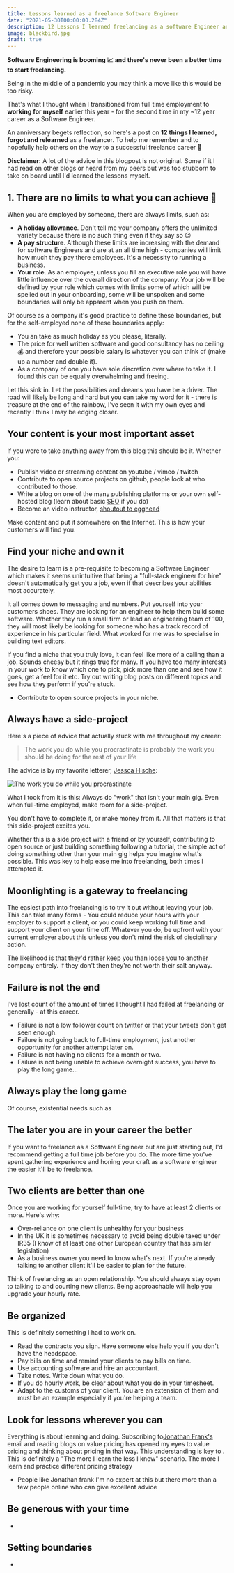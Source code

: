 ```yaml
---
title: Lessons learned as a freelance Software Engineer
date: "2021-05-30T00:00:00.284Z"
description: 12 Lessons I learned freelancing as a software Engineer and Consultant
image: blackbird.jpg
draft: true
---
```


__Software Engineering is booming 📈 and there's never been a better time to start freelancing.__

Being in the middle of a pandemic you may think a move like this would be too risky.

That's what I thought when I transitioned from full time employment to __working for myself__ earlier this year - for the second time in my ~12 year career as a Software Engineer.

An anniversary begets reflection, so here's a post on __12 things I learned, forgot and relearned__ as a freelancer. To help me remember and to hopefully help others on the way to a successful freelance career 🙏

__Disclaimer:__ A lot of the advice in this blogpost is not original. Some if it I had read on other blogs or heard from my peers but was too stubborn to take on board until I'd learned the lessons myself.

## 1. There are no limits to what you can achieve 🚀

When you are employed by someone, there are always limits, such as:

- __A holiday allowance__. Don't tell me your company offers the unlimited variety because there is no such thing even if they say so 😉
- __A pay structure__. Although these limits are increasing with the demand for software Engineers and are at an all time high - companies will limit how much they pay there employees. It's a necessity to running a business.
- __Your role__. As an employee, unless you fill an executive role you will have little influence over the overall direction of the company. Your job will be defined by your role which comes with limits some of which will be spelled out in your onboarding, some will be unspoken and some boundaries will only be apparent when you push on them.

Of course as a company it's good practice to define these boundaries, but for the self-employed none of these boundaries apply:

- You an take as much holiday as you please, literally.
- The price for well written software and good consultancy has no ceiling 💰 and therefore your possible salary is whatever you can think of (make up a number and double it).
- As a company of one you have sole discretion over where to take it. I found this can be equally overwhelming and freeing.

Let this sink in. Let the possibilities and dreams you have be a driver. The road will likely be long and hard but you can take my word for it - there is treasure at the end of the rainbow, I've seen it with my own eyes and recently I think I may be edging closer.

## Your content is your most important asset

If you were to take anything away from this blog this should be it. Whether you:

- Publish video or streaming content on youtube / vimeo / twitch
- Contribute to open source projects on github, people look at who contributed to those.
- Write a blog on one of the many publishing platforms or your own self-hosted blog (learn about basic [SEO](https://developer.mozilla.org/en-US/docs/Glossary/SEO) if you do)
- Become an video instructor, [shoutout to egghead](https://howtoegghead.com/)

Make content and put it somewhere on the Internet. This is how your customers will find you.

## Find your niche and own it

The desire to learn is a pre-requisite to becoming a Software Engineer which makes it seems unintuitive that being a "full-stack engineer for hire" doesn't automatically get you a job, even if that describes your abilities most accurately.

It all comes down to messaging and numbers. Put yourself into your customers shoes. They are looking for an engineer to help them build some software. Whether they run a small firm or lead an engineering team of 100, they will most likely be looking for someone who has a track record of experience in his particular field. What worked for me was to specialise in building text editors.

If you find a niche that you truly love, it can feel like more of a calling than a job. Sounds cheesy but it rings true for many. If you have too many interests in your work to know which one to pick, pick more than one and see how it goes, get a feel for it etc. Try out writing blog posts on different topics and see how they perform if you're stuck.

- Contribute to open source projects in your niche.

## Always have a side-project

Here's a piece of advice that actually stuck with me throughout my career:

> The work you do while you procrastinate is probably the work you should be doing for the rest of your life

The advice is by my favorite letterer, [Jessca Hische](https://www.jessicahische.is/):

![The work you do while you procrastinate](Procrastiworking.jpeg)

What I took from it is this: Always do "work" that isn't your main gig. Even when full-time employed, make room for a side-project.

You don't have to complete it, or make money from it. All that matters is that this side-project excites you.

Whether this is a side project with a friend or by yourself, contributing to open source or just building something following a tutorial, the simple act of doing something other than your main gig helps you imagine what's possible. This was key to help ease me into freelancing, both times I attempted it.

## Moonlighting is a gateway to freelancing

The easiest path into freelancing is to try it out without leaving your job. This can take many forms - You could reduce your hours with your employer to support a client, or you could keep working full time and support your client on your time off. Whatever you do, be upfront with your current employer about this unless you don't mind the risk of disciplinary action.

The likelihood is that they'd rather keep you than loose you to another company entirely. If they don't then they're not worth their salt anyway.

## Failure is not the end

I've lost count of the amount of times I thought I had failed at freelancing or generally - at this career.

- Failure is not a low follower count on twitter or that your tweets don't get seen enough.
- Failure is not going back to full-time employment, just another opportunity for another attempt later on.
- Failure is not having no clients for a month or two.
- Failure is not being unable to achieve overnight success, you have to play the long game...

## Always play the long game

Of course, existential needs such as

## The later you are in your career the better

If you want to freelance as a Software Engineer but are just starting out, I'd recommend getting a full time job before you do. The more time you've spent gathering experience and honing your craft as a software engineer the easier it'll be to freelance.

## Two clients are better than one

Once you are working for yourself full-time, try to have at least 2 clients or more. Here's why:

- Over-reliance on one client is unhealthy for your business
- In the UK it is sometimes necessary to avoid being double taxed under IR35 (I know of at least one other European country that has similar legislation)
- As a business owner you need to know what's next. If you're already talking to another client it'll be easier to plan for the future.

Think of freelancing as an open relationship. You should always stay open to talking to and courting new clients. Being approachable will help you upgrade your hourly rate.

## Be organized

This is definitely something I had to work on.

- Read the contracts you sign. Have someone else help you if you don't have the headspace.
- Pay bills on time and remind your clients to pay bills on time.
- Use accounting software and hire an accountant.
- Take notes. Write down what you do.
- If you do hourly work, be clear about what you do in your timesheet.
- Adapt to the customs of your client. You are an extension of them and must be an example especially if you're helping a team.

## Look for lessons wherever you can

Everything is about learning and doing. Subscribing to[Jonathan Frank's](https://jonathanstark.com/) email and reading blogs on value pricing has opened my eyes to value pricing and thinking about pricing in that way. This understanding is key to . This is definitely a "The more I learn the less I know" scenario. The more I learn and practice different pricing strategy
- People like Jonathan frank
I'm no expert at this but there more than a few people online who can give excellent advice

## Be generous with your time

- 

## Setting boundaries

- 

